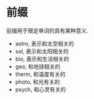 # 前缀

前缀用于限定单词的具有某种意义.

- astro, 表示和太空相关的
- sol, 表示和太阳相关的
- bio, 表示和生活相关的
- geo, 和地球相关的
- therm, 和温度有关的
- photo, 和光有关的
- psych, 和心灵有关的